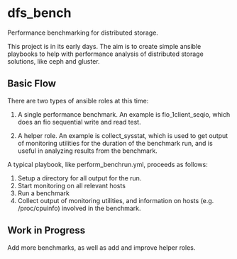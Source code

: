 # dfs_bench
Performance benchmarking for distributed storage.

This project is in its early days. The aim is to create simple ansible playbooks to help with performance analysis of distributed storage solutions, like ceph and gluster.

## Basic Flow

There are two types of ansible roles at this time:

1. A single performance benchmark. An example is fio_1client_seqio, which does an fio sequential write and read test.

1. A helper role. An example is collect_sysstat, which is used to get output of monitoring utilities for the duration of the benchmark run, and is useful in analyzing results from the benchmark.

A typical playbook, like perform_benchrun.yml, proceeds as follows:

1. Setup a directory for all output for the run.
1. Start monitoring on all relevant hosts
1. Run a benchmark
1. Collect output of monitoring utilities, and information on hosts (e.g. /proc/cpuinfo) involved in the benchmark.

## Work in Progress 

Add more benchmarks, as well as add and improve helper roles.

